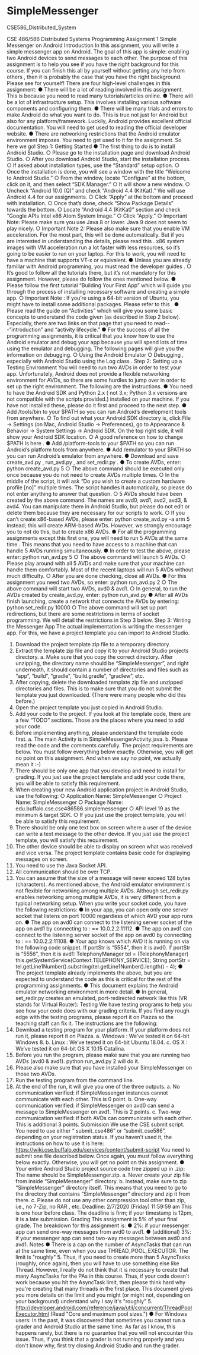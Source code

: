# SimpleMessenger
CSE586_Distributed_System

CSE 486/586 Distributed Systems
Programming Assignment 1
Simple Messenger on Android
Introduction
In this assignment, you will write a simple messenger app on Android. The goal of this app is
simple: enabling two Android devices to send messages to each other. The purpose of this
assignment is to help you see if you have the right background for this course. If you can finish
this all by yourself without getting any help from others , then it is probably the case that you
have the right background. Please see for yourself!
There are four high-level challenges in this assignment:
● There will be a lot of reading involved in this assignment. This is because you need to
read many tutorials/articles online.
● There will be a lot of infrastructure setup. This involves installing various software
components and configuring them.
● There will be many trials and errors to make Android do what you want to do. This is true
not just for Android but also for any platform/framework. Luckily, Android provides
excellent official documentation. You will need to get used to reading the official
developer website.
● There are networking restrictions that the Android emulator environment imposes. You
need to get used to it for the assignment.
So here we go!
Step 1: Getting Started
● The first thing to do is to install Android Studio.
○ Please go to the installation page and download Android Studio.
○ After you download Android Studio, start the installation process.
○ If asked about installation types, use the “Standard” setup option.
○ Once the installation is done, you will see a window with the title “Welcome to
Android Studio.”
○ From the window, locate “Configure” at the bottom, click on it, and then select
“SDK Manager.”
○ It will show a new window.
○ Uncheck “Android 10.0 (Q)” and check “Android 4.4 (KitKat).” We will use
Android 4.4 for our assignments.
○ Click “Apply” at the bottom and proceed with installation.
○ Once that’s done, check “Show Package Details” towards the bottom.
○ Locate “Android 4.4 (KitKat)” section and check “Google APIs Intel x86 Atom
System Image.”
○ Click “Apply.”
○ Important Note: Please make sure you use Java 8 or lower. Java 9 does not
seem to play nicely.
○ Important Note 2: Please also make sure that you enable VM acceleration. For
the most part, this will be done automatically. But if you are interested in
understanding the details, please read this . x86 system images with VM
acceleration run a lot faster with less resources, so it’s going to be easier to run
on your laptop. For this to work, you will need to have a machine that supports
VT-x or equivalent.
● Unless you are already familiar with Android programming, you must read the developer
guides .
○ It’s good to follow all the tutorials there, but it’s not mandatory for this
assignment. However, please do follow the ones mentioned below.
● Please follow the first tutorial “Building Your First App” which will guide you through the
process of installing necessary software and creating a simple app.
○ Important Note : If you’re using a 64-bit version of Ubuntu, you might have to
install some additional packages. Please refer to this .
● Please read the guide on “Activities” which will give you some basic concepts to
understand the code given (as described in Step 2 below). Especially, there are two links
on that page that you need to read---”introduction” and “activity lifecycle.”
● For the success of all the programming assignments, it is critical that you know how to
use the Android emulator and debug your app because you will spend lots of time using
the emulator and debugging. The following pages will give you the information on
debugging.
○ Using the Android Emulator
○ Debugging , especially with Android Studio using the Log class .
Step 2: Setting up a Testing Environment
You will need to run two AVDs in order to test your app. Unfortunately, Android does not provide
a flexible networking environment for AVDs, so there are some hurdles to jump over in order to
set up the right environment. The following are the instructions.
● You need to have the Android SDK and Python 2.x ( not 3.x; Python 3.x versions are not
compatible with the scripts provided.) installed on your machine. If you have not installed
these, please do it first and proceed to the next step.
● Add <your Android SDK directory>/tools/bin to your $PATH so you can run Android’s
development tools from anywhere.
○ To find out what your Android SDK directory is, click File -> Settings (on Mac,
Android Studio -> Preferences), go to Appearance & Behavior -> System
Settings -> Android SDK. On the top right side, it will show your Android SDK
location.
○ A good reference on how to change $PATH is here .
● Add <your Android SDK directory>/platform-tools to your $PATH so you can run
Android’s platform tools from anywhere.
● Add <your Android SDK directory>/emulator to your $PATH so you can run Android’s
emulator from anywhere.
● Download and save create_avd.py , run_avd.py , and set_redir.py .
● To create AVDs, enter: python create_avd.py 5 <your Android SDK directory>
○ The above command should be executed only once because you do not need to
create AVDs multiple times.
○ In the middle of the script, it will ask “Do you wish to create a custom hardware
profile [no]” multiple times. The script handles it automatically, so please do not
enter anything to answer that question.
○ 5 AVDs should have been created by the above command. The names are avd0,
avd1, avd2, avd3, & avd4. You can manipulate them in Android Studio, but
please do not edit or delete them because they are necessary for our scripts to
work.
○ If you can’t create x86-based AVDs, please enter: python create_avd.py -a arm 5
<your Android SDK directory> instead; this will create ARM-based AVDs.
However, we strongly encourage you to not do this, but to create x86 AVDs.
● For all the programming assignments except this first one, you will need to run 5 AVDs
at the same time . This means that you need to have access to a machine that can
handle 5 AVDs running simultaneously.
● In order to test the above, please enter: python run_avd.py 5
○ The above command will launch 5 AVDs.
○ Please play around with all 5 AVDs and make sure that your machine can handle
them comfortably. Most of the recent laptops will run 5 AVDs without much
difficulty.
○ After you are done checking, close all AVDs.
● For this assignment you need two AVDs, so enter: python run_avd.py 2
○ The above command will start two AVDs, avd0 & avd1.
○ In general, to run the AVDs created by create_avd.py, enter: python run_avd.py
<number of AVDs>
● After all AVDs finish launching, create a network that connects the AVDs by entering:
python set_redir.py 10000
○ The above command will set up port redirections, but there are some restrictions
in terms of socket programming. We will detail the restrictions in Step 3 below.
Step 3: Writing the Messenger App
The actual implementation is writing the messenger app. For this, we have a project template
you can import to Android Studio.
1. Download the project template zip file to a temporary directory.
2. Extract the template zip file and copy it to your Android Studio projects directory.
a. Make sure that you copy the correct directory. After unzipping, the directory
name should be “SimpleMessenger”, and right underneath, it should contain a
number of directories and files such as “app”, “build”, “gradle”, “build.gradle”,
“gradlew”, etc.
3. After copying, delete the downloaded template zip file and unzipped directories and files.
This is to make sure that you do not submit the template you just downloaded. (There
were many people who did this before.)
4. Open the project template you just copied in Android Studio.
5. Add your code to the project. If you look at the template code, there are a few “TODO”
sections. Those are the places where you need to add your code.
6. Before implementing anything, please understand the template code first.
a. The main Activity is in SimpleMessengerActivity.java.
b. Please read the code and the comments carefully.
The project requirements are below. You must follow everything below exactly. Otherwise, you
will get no point on this assignment. And when we say no point, we actually mean it :-)
1. There should be only one app that you develop and need to install for grading. If you just
use the project template and add your code there, you will be able to satisfy this
requirement.
2. When creating your new Android application project in Android Studio, use the following:
○ Application Name: SimpleMessenger
○ Project Name: SimpleMessenger
○ Package Name: edu.buffalo.cse.cse486586.simplemessenger
○ API level 19 as the minimum & target SDK.
○ If you just use the project template, you will be able to satisfy this requirement.
3. There should be only one text box on screen where a user of the device can write a text
message to the other device. If you just use the project template, you will satisfy this
requirement.
4. The other device should be able to display on screen what was received and vice versa.
The project template contains basic code for displaying messages on screen.
5. You need to use the Java Socket API.
6. All communication should be over TCP.
7. You can assume that the size of a message will never exceed 128 bytes (characters).
As mentioned above, the Android emulator environment is not flexible for networking among
multiple AVDs. Although set_redir.py enables networking among multiple AVDs, it is very
different from a typical networking setup. When you write your socket code, you have the
following restrictions:
● In your app, you can open only one server socket that listens on port 10000 regardless
of which AVD your app runs on.
● The app on avd0 can connect to the listening server socket of the app on avd1 by
connecting to <ip>:<port> == 10.0.2.2:11112.
● The app on avd1 can connect to the listening server socket of the app on avd0 by
connecting to <ip>:<port> == 10.0.2.2:11108.
● Your app knows which AVD it is running on via the following code snippet. If portStr is
“5554”, then it is avd0. If portStr is “5556”, then it is avd1:
TelephonyManager tel =
(TelephonyManager) this.getSystemService(Context.TELEPHONY_SERVICE);
String portStr = tel.getLine1Number().substring(tel.getLine1Number().length() - 4);
● The project template already implements the above, but you are expected to understand
the code as this is critical for the rest of the programming assignments.
● This document explains the Android emulator networking environment in more detail.
● In general, set_redir.py creates an emulated, port-redirected network like this (VR stands
for Virtual Router):
Testing
We have testing programs to help you see how your code does with our grading criteria. If you
find any rough edge with the testing programs, please report it on Piazza so the teaching staff
can fix it. The instructions are the following:
1. Download a testing program for your platform. If your platform does not run it, please
report it on Piazza.
a. Windows : We’ve tested it on 64-bit Windows 8.
b. Linux : We’ve tested it on 64-bit Ubuntu 18.04.
c. OS X : We’ve tested it on 64-bit OS X 10.15 Catalina.
2. Before you run the program, please make sure that you are running two AVDs (avd0 &
avd1). python run_avd.py 2 will do it.
3. Please also make sure that you have installed your SimpleMessenger on those two
AVDs.
4. Run the testing program from the command line.
5. At the end of the run, it will give you one of the three outputs.
a. No communication verified: if SimpleMessenger instances cannot communicate
with each other. This is 0 point.
b. One-way communication verified: if SimpleMessenger on avd0 can send a
message to SimpleMessenger on avd1. This is 2 points.
c. Two-way communication verified: if both AVDs can communicate with each
other. This is additional 3 points.
Submission
We use the CSE submit script. You need to use either “ submit_cse486” or “submit_cse586”,
depending on your registration status. If you haven’t used it, the instructions on how to use it is
here: https://wiki.cse.buffalo.edu/services/content/submit-script
You need to submit one file described below. Once again, you must follow everything below
exactly. Otherwise, you will get no point on this assignment.
● Your entire Android Studio project source code tree zipped up in .zip: The name should
be SimpleMessenger.zip.
a. Never create your zip file from inside “SimpleMessenger” directory.
b. Instead, make sure to zip “SimpleMessenger” directory itself. This means that
you need to go to the directory that contains “SimpleMessenger” directory and zip
it from there.
c. Please do not use any other compression tool other than zip, i.e., no 7-Zip, no
RAR , etc.
Deadline: 2/7/2020 (Friday) 11:59:59 am
This is one hour before class. The deadline is firm; if your timestamp is 12pm, it is a late
submission.
Grading
This assignment is 5% of your final grade. The breakdown for this assignment is:
● 2%: if your messenger app can send one-way messages from avd0 to avd1.
● (additional) 3%: if your messenger app can send two-way messages between avd0 and
avd1.
Notes
● There is a cap on the number of AsyncTasks that can run at the same time, even when
you use THREAD_POOL_EXECUTOR. The limit is "roughly" 5. Thus, if you need to
create more than 5 AsyncTasks (roughly, once again), then you will have to use
something else like Thread. However, I really do not think that it is necessary to create
that many AsyncTasks for the PAs in this course. Thus, if your code doesn't work
because you hit the AsyncTask limit, then please think hard why you're creating that
many threads in the first place.
This document gives you more details on the limit and you might (or might not,
depending on your background) understand why I say it's "roughly" 5.
http://developer.android.com/reference/java/util/concurrent/ThreadPoolExecutor.html
(Read "Core and maximum pool sizes.")
● For Windows users: In the past, it was discovered that sometimes you cannot run a
grader and Android Studio at the same time. As far as I know, this happens rarely, but
there is no guarantee that you will not encounter this issue. Thus, if you think that a
grader is not running properly and you don't know why, first try closing Android Studio
and run the grader.
